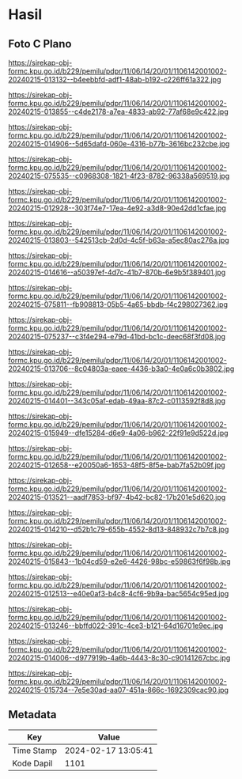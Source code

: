 # Hasil

## Foto C Plano

https://sirekap-obj-formc.kpu.go.id/b229/pemilu/pdpr/11/06/14/20/01/1106142001002-20240215-013132--b4eebbfd-adf1-48ab-b192-c226ff61a322.jpg

https://sirekap-obj-formc.kpu.go.id/b229/pemilu/pdpr/11/06/14/20/01/1106142001002-20240215-013855--c4de2178-a7ea-4833-ab92-77af68e9c422.jpg

https://sirekap-obj-formc.kpu.go.id/b229/pemilu/pdpr/11/06/14/20/01/1106142001002-20240215-014906--5d65dafd-060e-4316-b77b-3616bc232cbe.jpg

https://sirekap-obj-formc.kpu.go.id/b229/pemilu/pdpr/11/06/14/20/01/1106142001002-20240215-075535--c0968308-1821-4f23-8782-96338a569519.jpg

https://sirekap-obj-formc.kpu.go.id/b229/pemilu/pdpr/11/06/14/20/01/1106142001002-20240215-012928--303f74e7-17ea-4e92-a3d8-90e42dd1cfae.jpg

https://sirekap-obj-formc.kpu.go.id/b229/pemilu/pdpr/11/06/14/20/01/1106142001002-20240215-013803--542513cb-2d0d-4c5f-b63a-a5ec80ac276a.jpg

https://sirekap-obj-formc.kpu.go.id/b229/pemilu/pdpr/11/06/14/20/01/1106142001002-20240215-014616--a50397ef-4d7c-41b7-870b-6e9b5f389401.jpg

https://sirekap-obj-formc.kpu.go.id/b229/pemilu/pdpr/11/06/14/20/01/1106142001002-20240215-075811--fb908813-05b5-4a65-bbdb-f4c298027362.jpg

https://sirekap-obj-formc.kpu.go.id/b229/pemilu/pdpr/11/06/14/20/01/1106142001002-20240215-075237--c3f4e294-e79d-41bd-bc1c-deec68f3fd08.jpg

https://sirekap-obj-formc.kpu.go.id/b229/pemilu/pdpr/11/06/14/20/01/1106142001002-20240215-013706--8c04803a-eaee-4436-b3a0-4e0a6c0b3802.jpg

https://sirekap-obj-formc.kpu.go.id/b229/pemilu/pdpr/11/06/14/20/01/1106142001002-20240215-014401--343c05af-edab-49aa-87c2-c0113592f8d8.jpg

https://sirekap-obj-formc.kpu.go.id/b229/pemilu/pdpr/11/06/14/20/01/1106142001002-20240215-015949--dfe15284-d6e9-4a06-b962-22f91e9d522d.jpg

https://sirekap-obj-formc.kpu.go.id/b229/pemilu/pdpr/11/06/14/20/01/1106142001002-20240215-012658--e20050a6-1653-48f5-8f5e-bab7fa52b09f.jpg

https://sirekap-obj-formc.kpu.go.id/b229/pemilu/pdpr/11/06/14/20/01/1106142001002-20240215-013521--aadf7853-bf97-4b42-bc82-17b201e5d620.jpg

https://sirekap-obj-formc.kpu.go.id/b229/pemilu/pdpr/11/06/14/20/01/1106142001002-20240215-014210--d52b1c79-655b-4552-8d13-848932c7b7c8.jpg

https://sirekap-obj-formc.kpu.go.id/b229/pemilu/pdpr/11/06/14/20/01/1106142001002-20240215-015843--1b04cd59-e2e6-4426-98bc-e59863f6f98b.jpg

https://sirekap-obj-formc.kpu.go.id/b229/pemilu/pdpr/11/06/14/20/01/1106142001002-20240215-012513--e40e0af3-b4c8-4cf6-9b9a-bac5654c95ed.jpg

https://sirekap-obj-formc.kpu.go.id/b229/pemilu/pdpr/11/06/14/20/01/1106142001002-20240215-013246--bbffd022-391c-4ce3-b121-64d16701e9ec.jpg

https://sirekap-obj-formc.kpu.go.id/b229/pemilu/pdpr/11/06/14/20/01/1106142001002-20240215-014006--d977919b-4a6b-4443-8c30-c90141267cbc.jpg

https://sirekap-obj-formc.kpu.go.id/b229/pemilu/pdpr/11/06/14/20/01/1106142001002-20240215-015734--7e5e30ad-aa07-451a-866c-1692309cac90.jpg


## Metadata

| Key        | Value               |
| ---------- | ------------------- |
| Time Stamp | 2024-02-17 13:05:41 |
| Kode Dapil | 1101                |



